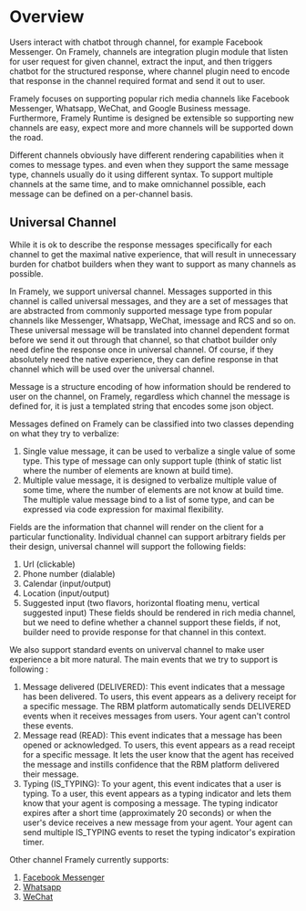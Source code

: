 # Overview

Users interact with chatbot through channel, for example Facebook Messenger. On Framely, channels are integration plugin module that listen for user request for given channel, extract the input, and then triggers chatbot for the structured response, where channel plugin need to encode that response in the channel required format and send it out to user. 

Framely focuses on supporting popular rich media channels like Facebook Messenger, Whatsapp, WeChat, and Google Business message. Furthermore, Framely Runtime is designed be extensible so supporting new channels are easy, expect more and more channels will be supported down the road. 

Different channels obviously have different rendering capabilities when it comes to message types. and even when they support the same message type, channels usually do it using different syntax. To support multiple channels at the same time, and to make omnichannel possible, each message can be defined on a per-channel basis. 

 ## Universal Channel
While it is ok to describe the response messages specifically for each channel to get the maximal native experience, that will result in unnecessary burden for chatbot builders when they want to support as many channels as possible. 

In Framely, we support universal channel. Messages supported in this channel is called universal messages, and they are a set of messages that are abstracted from commonly supported message type from popular channels like Messenger, Whatsapp, WeChat, imessage and RCS and so on. These universal message will be translated into channel dependent format before we send it out through that channel, so that chatbot builder only need define the response once in universal channel. Of course, if they absolutely need the native experience, they can define response in that channel which will be used over the universal channel. 

Message is a structure encoding of how information should be rendered to user on the channel, on Framely, regardless which channel the message is defined for, it is just a templated string that encodes some json object.

Messages defined on Framely can be classified into two classes depending on what they try to verbalize: 
1. Single value message, it can be used to verbalize a single value of some type. This type of message can only support tuple (think of static list where the number of elements are known at build time).
2. Multiple value message, it is designed to verbalize multiple value of some time, where the number of elements are not know at build time.  The multiple value message bind to a list of some type, and can be expressed via code expression for maximal flexibility.

Fields are the information that channel will render on the client for a particular functionality. Individual channel can support arbitrary fields per their design, universal channel will support the following fields:
1. Url (clickable)
2. Phone number (dialable)
3. Calendar (input/output)
4. Location (input/output)
5. Suggested input (two flavors, horizontal floating menu, vertical suggested input)
These fields should be rendered in rich media channel, but we need to define whether a channel support these fields, if not, builder need to provide response for that channel in this context.

We also support standard events on univerval channel to make user experience a bit more natural. The main events that we try to support is following :
1. Message delivered (DELIVERED): This event indicates that a message has been delivered. To users, this event appears as a delivery receipt for a specific message. The RBM platform automatically sends DELIVERED events when it receives messages from users. Your agent can't control these events.
2. Message read (READ): This event indicates that a message has been opened or acknowledged. To users, this event appears as a read receipt for a specific message. It lets the user know that the agent has received the message and instills confidence that the RBM platform delivered their message.
3. Typing (IS_TYPING): To your agent, this event indicates that a user is typing. To a user, this event appears as a typing indicator and lets them know that your agent is composing a message. The typing indicator expires after a short time (approximately 20 seconds) or when the user's device receives a new message from your agent. Your agent can send multiple IS_TYPING events to reset the typing indicator's expiration timer.

Other channel Framely currently supports:
1. [Facebook Messenger](./messenger.md)
2. [Whatsapp](./whatsapp.md)
3. [WeChat](./wpa.md)